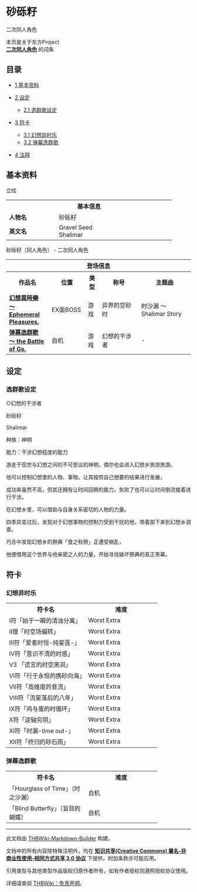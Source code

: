 # 砂砾籽

<!-- source html: G:\repos\THBWiki-Markdown-Builder\THBWikiMarkdown\Temp\main\f\f0\ns0%3A%E7%A0%82%E7%A0%BE%E7%B1%BD.html -->

二次同人角色

本页是关于东方Project  
 **[二次同人角色](./二次角色列表.md)** 的词条
  
  

  


## 目录

- [1 基本资料](#基本资料)
- [2 设定](#设定)

  - [2.1 逸群歌设定](#逸群歌设定)



- [3 符卡](#符卡)

  - [3.1 幻想异时乐](#幻想异时乐)
  - [3.2 弹幕逸群歌](#弹幕逸群歌)



- [4 注释](#注释)





## 基本资料
[](./文件-砂砾籽.jpg.md)  [](./文件-砂砾籽.jpg.md)立绘

<table>
<tbody><tr>
<th colspan="2">基本信息</th>
</tr>
<tr>
<td style="width:120px"><b>人物名</b></td><td style="min-width:300px">砂砾籽</td>
</tr><tr><td><b>英文名</b></td><td>Gravel Seed<br>Shalimar</td></tr></tbody></table>

砂砾籽（同人角色） - 二次同人角色

<table>
<tbody><tr>
<th colspan="5">登场信息</th>
</tr><tr><th><b>作品名</b></th><th><b>位置</b></th><th><b>类型</b></th><th><b>称号</b></th><th><b>主题曲</b></th></tr><tr><td rowspan="1" style="width:120px"><b><a href="/index.php?title=%E5%B9%BB%E6%83%B3%E7%95%B0%E6%99%82%E6%A8%82_%EF%BD%9E_Ephemeral_Pleasures.&amp;action=edit&amp;redlink=1" class="new" title="幻想異時樂 ～ Ephemeral Pleasures.（页面不存在）">幻想異時樂 ～ Ephemeral Pleasures.</a></b></td><td style="width:130px">EX面BOSS</td><td class="bg-color-danger-30" style="width:30px;">游戏</td><td style="width:180px">异界的空砂时</td><td style="width:200px">时沙漏 ～ Shalimar Story</td></tr>
<tr><td rowspan="1" style="width:120px"><b><a href="./弹幕逸群歌_～_the_Battle_of_Gs..md" title="弹幕逸群歌 ～ the Battle of Gs.">弹幕逸群歌 ～ the Battle of Gs.</a></b></td><td style="width:130px">自机</td><td class="bg-color-danger-30" style="width:30px;">游戏</td><td style="width:180px">幻想的干涉者</td><td style="width:200px">-</td></tr></tbody></table>



## 设定

### 逸群歌设定

  
○幻想的干涉者  

  

砂砾籽  

Shalimar  

  

种族：神明  

能力：干涉幻想程度的能力  

  

游走于现世与幻想之间的不可思议的神明，偶尔也会进入幻想乡旅游旅游。  

  

他可以控制幻想里的人物、事物，让其按照自己想要的结果进行发展，  

成功率虽然不高，但其还拥有让时间回朔的能力，失败了也可以让时间倒流接着进行干涉。  

在幻想乡里，可以借助与自身关系密切的人物的力量。  

  

四季异变过后，发现对于幻想事物的控制力受到干扰的他，带着部下来到幻想乡调查。  

巧合中发现幻想乡的祭典「食之秋祭」正遭受祸乱，  

他便借用这个世界与他亲密之人的力量，开始寻找破坏祭典的真正黑幕。
  



## 符卡

### 幻想异时乐

<table><tbody><tr><th><b>符卡名</b></th><th><b>难度</b></th></tr><tr><td style="width:200px">Ⅰ符「始于一瞬的清浊分离」</td><td style="width:180px">Worst Extra</td></tr>
<tr><td style="width:200px">Ⅱ理「时空场偏转」</td><td style="width:180px">Worst Extra</td></tr>
<tr><td style="width:200px">Ⅲ符「爱者时恒-纯星莲-」</td><td style="width:180px">Worst Extra</td></tr>
<tr><td style="width:200px">Ⅳ符「意识不清的时感」</td><td style="width:180px">Worst Extra</td></tr>
<tr><td style="width:200px">Ⅴ3 「谎言的时空黑洞」</td><td style="width:180px">Worst Extra</td></tr>
<tr><td style="width:200px">Ⅵ符「行于永恒的携砂向海」</td><td style="width:180px">Worst Extra</td></tr>
<tr><td style="width:200px">Ⅶ符「高维度的音流」</td><td style="width:180px">Worst Extra</td></tr>
<tr><td style="width:200px">Ⅷ符「流星落后的八年」</td><td style="width:180px">Worst Extra</td></tr>
<tr><td style="width:200px">Ⅸ符「鸡与蛋的时循环」</td><td style="width:180px">Worst Extra</td></tr>
<tr><td style="width:200px">Ⅹ符「逆轴穷阴」</td><td style="width:180px">Worst Extra</td></tr>
<tr><td style="width:200px">Ⅺ符「时漏-time out-」</td><td style="width:180px">Worst Extra</td></tr>
<tr><td style="width:200px">Ⅻ符「终归的砂石雨」</td><td style="width:180px">Worst Extra</td></tr></tbody></table>



### 弹幕逸群歌

<table><tbody><tr><th><b>符卡名</b></th><th><b>难度</b></th></tr><tr><td style="width:200px">「Hourglass of Time」（时之沙漏）</td><td style="width:180px">自机</td></tr>
<tr><td style="width:200px">「Blind Butterfly」（盲目的蝴蝶）</td><td style="width:180px">自机</td></tr></tbody></table>



  
  

  





---

此文档由 [THBWiki-Markdown-Builder](https://github.com/Delsin-Yu/THBWiki-Markdown-Builder) 构建。

文档中的所有内容除特殊注明外，均在 [**知识共享(Creative Commons) 署名-非商业性使用-相同方式共享 3.0 协议**](https://creativecommons.org/licenses/by-sa/3.0/deed.zh-hans) 下提供，附加条款亦可能应用。

引用类型与其他类型作品版权归原作者所有，如有作者授权则遵照授权协议使用。

详细请查阅 [THBWiki：免责声明](https://thbwiki.cc/THBWiki:%E5%85%8D%E8%B4%A3%E5%A3%B0%E6%98%8E)。


